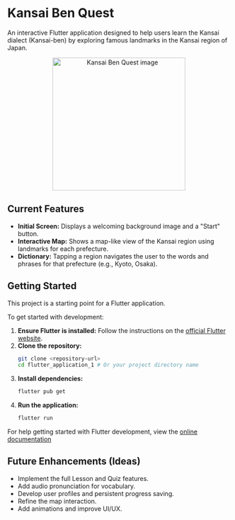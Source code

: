 # Kansai Ben Quest

An interactive Flutter application designed to help users learn the Kansai dialect (Kansai-ben) by exploring famous landmarks in the Kansai region of Japan.
<p align="center">  <!-- Optional: align="center" or align="left" -->
  <img src="https://github.com/user-attachments/assets/d66a4a42-6b93-4eb8-a003-904de4cb730e" alt="Kansai Ben Quest image" width="300">
</p>

## Current Features

*   **Initial Screen:** Displays a welcoming background image and a "Start" button.
*   **Interactive Map:** Shows a map-like view of the Kansai region using landmarks for each prefecture.
*   **Dictionary:** Tapping a region navigates the user to the words and phrases for that prefecture (e.g., Kyoto, Osaka).

## Getting Started

This project is a starting point for a Flutter application.

To get started with development:

1.  **Ensure Flutter is installed:** Follow the instructions on the [official Flutter website](https://flutter.dev/docs/get-started/install).
2.  **Clone the repository:**
    ```bash
    git clone <repository-url>
    cd flutter_application_1 # Or your project directory name
    ```
3.  **Install dependencies:**
    ```bash
    flutter pub get
    ```
4.  **Run the application:**
    ```bash
    flutter run
    ```

For help getting started with Flutter development, view the
[online documentation](https://docs.flutter.dev/)

## Future Enhancements (Ideas)

*   Implement the full Lesson and Quiz features.
*   Add audio pronunciation for vocabulary.
*   Develop user profiles and persistent progress saving.
*   Refine the map interaction.
*   Add animations and improve UI/UX.
